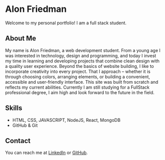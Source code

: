 # Alon Friedman
Welcome to my personal portfolio! 
I am a full stack student.
 
## About Me
My name is Alon Friedman, a web development student. From a young age I was interested in technology,
design and programming, and today I invest my time in learning and developing projects that combine clean design with a quality user experience.
Beyond the basics of website building, I like to incorporate creativity into every project.
That I approach – whether it is through choosing colors, arranging elements, or building a convenient, accessible and user-friendly interface.
This site was built from scratch and reflects my current abilities. Currently I am still studying for a FullStack professional degree, I aim high and look forward to the future in the field.
 
## Skills
- HTML, CSS, JAVASCRIPT, NodeJS, React, MongoDB
- GitHub & Git
 
## Contact
You can reach me at [LinkedIn](https://www.linkedin.com/in/alon-fridman-16a917352?utm_source=share&utm_campaign=share_via&utm_content=profile&utm_medium=ios_app) or [GitHub](https://github.com/Alon03f).
